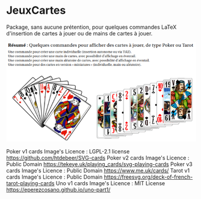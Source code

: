 # JeuxCartes
Package, sans aucune prétention, pour quelques commandes LaTeX d'insertion de cartes à jouer ou de mains de cartes à jouer.

![illustr](./github_pres_JeuxCartes.png?raw=true "illustr")

Poker v1 cards Image's Licence : LGPL-2.1 license https://github.com/htdebeer/SVG-cards
Poker v2 cards Image's Licence : Public Domain https://tekeye.uk/playing_cards/svg-playing-cards
Poker v3 cards Image's Licence : Public Domain https://www.me.uk/cards/
Tarot v1 cards Image's Licence : Public Domain https://freesvg.org/deck-of-french-tarot-playing-cards
Uno v1 cards Image's Licence   : MIT License https://eperezcosano.github.io/uno-part1/